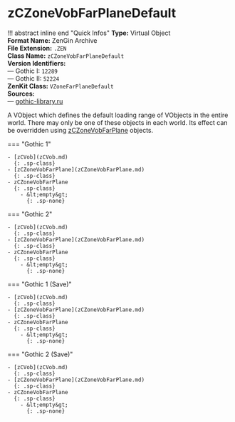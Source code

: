 # zCZoneVobFarPlaneDefault

!!! abstract inline end "Quick Infos"
    **Type:** Virtual Object<br/>
    **Format Name:** ZenGin Archive<br/>
    **File Extension:** `.ZEN`<br/>
    **Class Name:** `zCZoneVobFarPlaneDefault`<br/>
    **Version Identifiers:**<br />
    — Gothic I: `12289`<br/>
    — Gothic II: `52224`<br/>
    **ZenKit Class:** `VZoneFarPlaneDefault`<br/>
    **Sources:**<br/>
    — [gothic-library.ru](http://www.gothic-library.ru/publ/class_zczonevobfarplanedefault/1-1-0-707)


A VObject which defines the default loading range of VObjects in the entire world. There may only be one of these
objects in each world. Its effect can be overridden using [zCZoneVobFarPlane](zCZoneVobFarPlane.md) objects.

=== "Gothic 1"

    - [zCVob](zCVob.md)
      {: .sp-class}
    - [zCZoneVobFarPlane](zCZoneVobFarPlane.md)
      {: .sp-class}
    - zCZoneVobFarPlane
      {: .sp-class}
        - &lt;empty&gt;
          {: .sp-none}

=== "Gothic 2"

    - [zCVob](zCVob.md)
      {: .sp-class}
    - [zCZoneVobFarPlane](zCZoneVobFarPlane.md)
      {: .sp-class}
    - zCZoneVobFarPlane
      {: .sp-class}
        - &lt;empty&gt;
          {: .sp-none}

=== "Gothic 1 (Save)"

    - [zCVob](zCVob.md)
      {: .sp-class}
    - [zCZoneVobFarPlane](zCZoneVobFarPlane.md)
      {: .sp-class}
    - zCZoneVobFarPlane
      {: .sp-class}
        - &lt;empty&gt;
          {: .sp-none}

=== "Gothic 2 (Save)"

    - [zCVob](zCVob.md)
      {: .sp-class}
    - [zCZoneVobFarPlane](zCZoneVobFarPlane.md)
      {: .sp-class}
    - zCZoneVobFarPlane
      {: .sp-class}
        - &lt;empty&gt;
          {: .sp-none}
